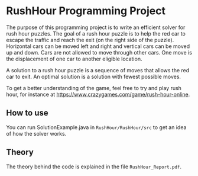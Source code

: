 # RushHour Programming Project

The purpose of this programming project is to write an efficient solver for rush hour puzzles. The goal of a rush hour puzzle is to help the red car to escape the traffic and reach the exit (on the right side of the puzzle). Horizontal cars can be moved left and right and vertical cars can be moved up and down. Cars are not allowed to move through other cars. One move is the displacement of one car to another eligible location. 

A solution to a rush hour puzzle is a sequence of moves that allows the red car to exit. An optimal solution is a solution with fewest possible moves.

To get a better understanding of the game, feel free to try and play rush hour, for instance at https://www.crazygames.com/game/rush-hour-online.

## How to use 

You can run SolutionExample.java in `RushHour/RushHour/src` to get an idea of how the solver works.

## Theory

The theory behind the code is explained in the file `RushHour_Report.pdf`.
